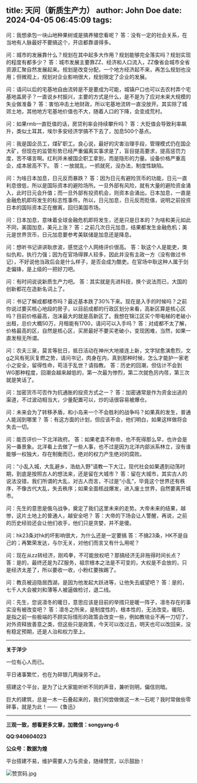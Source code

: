title: 天问（新质生产力）
author: John Doe
date: 2024-04-05 06:45:09
tags:
---
问：我想承包一块山地种果树或是搞养殖您看呢？<!--more-->
答：没有一定的社会关系，在当地有人脉最好不要搞这个，开店都靠谱得多。

问：城市的发展靠什么？规划在其中起多大作用？规划能够完全落实吗？规划实现的程度有都多少？
答：城市发展主要靠ZZ、经济和人口流入，ZZ像省会城市全省资源汇聚自然发展起来。规划是改变分配，一个地方经济起不来，再怎么规划也没用；但微观上，规划对企业影响很大，规划限定了企业的发展。

问：请问以后的宅基地自由流转是不是要成为可能，城镇户口也可以去农村弄个宅基地盖房子？一直说乡村振兴，主要的方式是什么，是不是为了应对未来大规模的失业做准备？
答：害怕冲击土地财政，所以宅基地流转一直没放开。其实除了城郊土地，其他地方宅基地价值也不大，随着人口的下降，会变成荒村。

问：如果rmb一直贬值的话，房贷利率会持续攀升吗？
答：大贬值会导致利率飙升，类似土耳其，埃尔多安经济学搞不下去了，加息500个基点。

问：我是国企员工，煤矿职工。良心说，最好的灾害治理手段，管理模式仍在国企大矿，但现在的监管形势已经严重偏离实事求是了，盲目提高要求，提高惩罚力度，苦不堪言啊。红利并未被国企职工拿到，而是隐形的力量。设备价格严重高企，成本居高不下。
答：一放就乱，一抓就死，没办法，制度性缺陷。

问：为啥日本加息，日元反而暴跌？
答：因为日元有避险货币的功能，日元一直利息很低，所以是国际资本的避险场所。一旦外部有风险，就有大量的避险资金涌入，此时日元会升值；而一旦外部有投资机会，则资本会涌出。日本加息，一直是金融危机即将发生的标志性事件。所以，日元加息，日元反而贬值，说明之前投资日本的国际资本正在撤离，回归美国市场。

问：日本加息，意味着全球金融危机即将发生，还是只是日本的？为啥和美元如此不同，美国加息，美元上涨？
答：之前几次日元加息，结果都发生金融危机；美元是世界货币，日元加息要参考美联储是加息还是降息。

问：想听书记讲讲耿彦波，感觉这个人网络评价很高。
答：耿这个人是能吏，类似仇和，执行力强；因为在官场得罪人较多，因此并没有主政一方（没有做过书记），不好说他当政后会是什么样子，是否会成为酷吏。在官场中耿这种人属于剑走偏锋，是上级的一把好刀吧。

问：有时间说说新质生产力吧。
答：其实就是先进科技，换个说法而已，大国的创新都花在造新名词上了。

问：书记了解成都楼市吗？最近基本跌了30%下来。现在是入手的时候吗？之前你说过要买核心地段的房子，以目前成都的行政区划分来看，高新区算是核心区吗？目前价格最高，泡沫最大的就是高新区了。我想在锦江区买个带电梯的老破小出租，总价大概50万，月租能有1700，请问可以入手吗？
答：对成都不太了解，价格最高的区，自然是核心区，买房最好不要买老破小，变现困难，当然，如果一直发租无所谓。

问：农夫三泉，莫言等批日，抵日活动在神州大地接连上新，文字狱愈演愈烈，文g之风有死灰复燃之势，请问书记，肉身在内，真到那种时候，怎么才能护一家老小之安全，留得性命，苟活于乱世？请指教。
答：历史的回潮，但估计不会到WG那种程度，回潮会越来越低的，第一次最为惨烈，第二次就色厉内荏，第三次就是笑话了。

问：加密货币可否作为抗通胀的投资方式之一？
答：加密通常是作为资金出逃的渠道，不过波动相当大，少量配置可以，炒的话很容易被爆仓。

问：未来会为了转移矛盾，和小岛来一个不会胜利的战争吗？如果真的发生，普通人能润到哪里？
答：有这方面的计划，但应该不会，他们明白，如果这样做将会失去一切。

问：能否评价一下北洋政府。
答：如果老袁不称帝，也不死得那么早，也许会是另一番景象。北洋看上去做了一些人事，也不过是因为北洋内部派系林立，没有谁能够一权独大，存在制衡而已，绝对的权力产生绝对的腐败。

问：“小乱入城，大乱避乡，浩劫入野”请教一下大江，现代社会如果遇到动荡时期，到底是按照古人的想法来，还是留在大城市？
答：留在大城市，其实古人的说法没错，我们所谓的大乱，对古人而言，不过是“小乱”，毕竟这个世界还有秩序，不像古代大乱，失去秩序；如果全面核战爆发，进入废土世界，自然要离开城市。

问：先生的意思是俄乌战争，奠定了我们这里未来的走势。大帝未来的结果，越惨，这片土地上的普通人，越安全吧？
答：大帝的下场会让人警醒，再说，之前的历史经验还会让他们收手，他们只是贪婪，并不是傻。

问：hk23条对hk的坏影响很大，为什么还是一定要搞
答：不搞23条，HK不是自己的；再繁荣发达，与尔无关，对他们而言又有什么用呢？

问：现在从zz转经济，刚鸡拳，不可能放权吧？那搞经济无非拖得时间长点？答：是的，最终还是为ZZ服务，祖宗根本之法是不可变的，大权是不会放的，只是经济太差了，所以要收一收，小粉红要挨踢了。

问：教员被迫隐居西湖，是因为他发起大跃进等，让他失去威望吧？
答：是的，七千人大会被刘和薄等人被逼做检讨，退二线。

问：先生，您说凛冬的暖日，意思应该是目前的举措只是暖一阵子，凛冬存在的事实没有被改变吧？
答：凛冬之所来，是制度性的，根本性的，无法改变。暖阳，是指之前一些极端的不顾实际情形的政策会改变一些，例如教培业不再一刀切了，对外资释放善意之类，但这些只是政策，今天可以改过去，明天也可以改回来，没有稳定预期，还是人治和权力至上。
- - -
**关于洋少**

一位有心人而已。

平日诸事繁忙，也在为碎银几两操劳不止。

搭建这个平台，是为了让大家能听听不同的声音，兼听则明，偏信则暗。

巨大的建筑，总是一木一石叠起来的，我们何尝做做这一木一石呢？我时常做些零碎事，就是为此！——《鲁迅》

---

**三观一致，想看更多文章，加微信：songyang-6**

**QQ:940604023**

**公众号：数据为煌** 

平台搭建不易，维护需要人力与资金，随缘赞赏，以示鼓励！

![赞赏码.jpg](/images/zanshang.jpg)